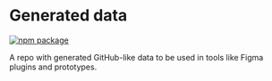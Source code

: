 # Generated data

[![npm package](https://img.shields.io/npm/v/@primer/generated-data.svg?style=flat)](https://www.npmjs.com/package/@primer/generated-data)

A repo with generated GitHub-like data to be used in tools like Figma plugins and prototypes.
